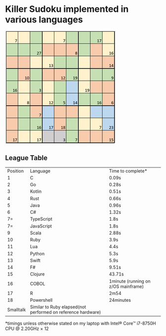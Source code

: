 <h1> Killer Sudoku implemented in various languages</h1>

<img src="https://github.com/brindleoak/KillerSudoku/blob/master/resources/killer2.png">
<h2>League Table</h2>
<table>
<tr><td>Position</td><td>Language</td><td>Time to complete*</td>
<tr><td>1</td><td>C</td><td>0.09s</td>
<tr><td>2</td><td>Go</td><td>0.28s</td>
<tr><td>3</td><td>Kotlin</td><td>0.51s</td>
<tr><td>4</td><td>Rust</td><td>0.66s</td>
<tr><td>5</td><td>Java</td><td>0.96s</td>
<tr><td>6</td><td>C#</td><td>1.32s</td>
<tr><td>7=</td><td>TypeScript</td><td>1.8s</td>
<tr><td>7=</td><td>JavaScript</td><td>1.8s</td>
<tr><td>9</td><td>Scala</td><td>2.88s</td>
<tr><td>10</td><td>Ruby</td><td>3.9s</td>
<tr><td>11</td><td>Lua</td><td>4.4s</td>  
<tr><td>12</td><td>Python</td><td>5.3s</td>
<tr><td>13</td><td>Swift</td><td>5.9s</td>
<tr><td>14</td><td>F#</td><td>9.51s</td>
<tr><td>15</td><td>Clojure</td><td>43.71s</td>
<tr><td>16</td><td>COBOL</td><td>1minute (running on z/OS mainframe)</td>
<tr><td>17</td><td>R</td><td>2m54</td>
<tr><td>18</td><td>Powershell</td><td>24minutes</td>
<tr><td>Smalltalk</td><td>Similar to Ruby elapsed(not performed on reference hardware)</td>
</table>

*timings unless otherwise stated on my laptop with Intel® Core™ i7-8750H CPU @ 2.20GHz × 12
